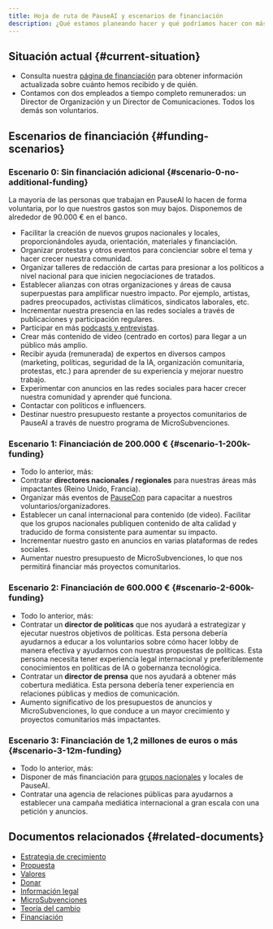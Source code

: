 ```yaml
---
title: Hoja de ruta de PauseAI y escenarios de financiación
description: ¿Qué estamos planeando hacer y qué podríamos hacer con más financiación?
---
```


## Situación actual {#current-situation}

- Consulta nuestra [página de financiación](/funding) para obtener información actualizada sobre cuánto hemos recibido y de quién.
- Contamos con dos empleados a tiempo completo remunerados: un Director de Organización y un Director de Comunicaciones. Todos los demás son voluntarios.

## Escenarios de financiación {#funding-scenarios}

### Escenario 0: Sin financiación adicional {#scenario-0-no-additional-funding}

La mayoría de las personas que trabajan en PauseAI lo hacen de forma voluntaria, por lo que nuestros gastos son muy bajos.
Disponemos de alrededor de 90.000 € en el banco.

- Facilitar la creación de nuevos grupos nacionales y locales, proporcionándoles ayuda, orientación, materiales y financiación.
- Organizar protestas y otros eventos para concienciar sobre el tema y hacer crecer nuestra comunidad.
- Organizar talleres de redacción de cartas para presionar a los políticos a nivel nacional para que inicien negociaciones de tratados.
- Establecer alianzas con otras organizaciones y áreas de causa superpuestas para amplificar nuestro impacto. Por ejemplo, artistas, padres preocupados, activistas climáticos, sindicatos laborales, etc.
- Incrementar nuestra presencia en las redes sociales a través de publicaciones y participación regulares.
- Participar en más [podcasts y entrevistas](/press).
- Crear más contenido de video (centrado en cortos) para llegar a un público más amplio.
- Recibir ayuda (remunerada) de expertos en diversos campos (marketing, políticas, seguridad de la IA, organización comunitaria, protestas, etc.) para aprender de su experiencia y mejorar nuestro trabajo.
- Experimentar con anuncios en las redes sociales para hacer crecer nuestra comunidad y aprender qué funciona.
- Contactar con políticos e influencers.
- Destinar nuestro presupuesto restante a proyectos comunitarios de PauseAI a través de nuestro programa de MicroSubvenciones.

### Escenario 1: Financiación de 200.000 € {#scenario-1-200k-funding}

- Todo lo anterior, más:
- Contratar **directores nacionales / regionales** para nuestras áreas más impactantes (Reino Unido, Francia).
- Organizar más eventos de [PauseCon](https://pausecon.org/) para capacitar a nuestros voluntarios/organizadores.
- Establecer un canal internacional para contenido (de video). Facilitar que los grupos nacionales publiquen contenido de alta calidad y traducido de forma consistente para aumentar su impacto.
- Incrementar nuestro gasto en anuncios en varias plataformas de redes sociales.
- Aumentar nuestro presupuesto de MicroSubvenciones, lo que nos permitirá financiar más proyectos comunitarios.

### Escenario 2: Financiación de 600.000 € {#scenario-2-600k-funding}

- Todo lo anterior, más:
- Contratar un **director de políticas** que nos ayudará a estrategizar y ejecutar nuestros objetivos de políticas. Esta persona debería ayudarnos a educar a los voluntarios sobre cómo hacer lobby de manera efectiva y ayudarnos con nuestras propuestas de políticas. Esta persona necesita tener experiencia legal internacional y preferiblemente conocimientos en políticas de IA o gobernanza tecnológica.
- Contratar un **director de prensa** que nos ayudará a obtener más cobertura mediática. Esta persona debería tener experiencia en relaciones públicas y medios de comunicación.
- Aumento significativo de los presupuestos de anuncios y MicroSubvenciones, lo que conduce a un mayor crecimiento y proyectos comunitarios más impactantes.

### Escenario 3: Financiación de 1,2 millones de euros o más {#scenario-3-12m-funding}

- Todo lo anterior, más:
- Disponer de más financiación para [grupos nacionales](https://pauseai.info/national-groups) y locales de PauseAI.
- Contratar una agencia de relaciones públicas para ayudarnos a establecer una campaña mediática internacional a gran escala con una petición y anuncios.

## Documentos relacionados {#related-documents}

- [Estrategia de crecimiento](/growth-strategy)
- [Propuesta](/proposal)
- [Valores](/values)
- [Donar](/donate)
- [Información legal](/legal)
- [MicroSubvenciones](/microgrants)
- [Teoría del cambio](/theory-of-change)
- [Financiación](/funding)
